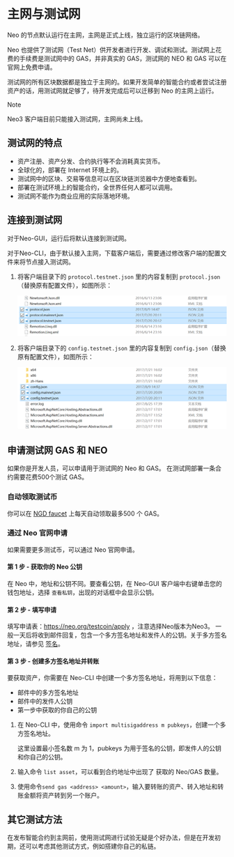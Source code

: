 # 主网与测试网

Neo 的节点默认运行在主网，主网是正式上线，独立运行的区块链网络。

Neo 也提供了测试网（Test Net）供开发者进行开发、调试和测试。测试网上花费的手续费是测试网中的 GAS，并非真实的 GAS，测试网的 NEO 和 GAS 可以在官网上免费申请。

测试网的所有区块数据都是独立于主网的。如果开发简单的智能合约或者尝试注册资产的话，用测试网就足够了，待开发完成后可以迁移到 Neo 的主网上运行。

> [!Note]
>
> Neo3 客户端目前只能接入测试网，主网尚未上线。

## 测试网的特点

- 资产注册、资产分发、合约执行等不会消耗真实货币。
- 全球化的，部署在 Internet 环境上的。
- 测试网中的区块、交易等信息可以在区块链浏览器中方便地查看到。
- 部署在测试环境上的智能合约，全世界任何人都可以调用。
- 测试网不能作为商业应用的实际落地环境。

## 连接到测试网

对于Neo-GUI，运行后将默认连接到测试网。

对于Neo-CLI，由于默认接入主网，下载客户端后，需要通过修改客户端的配置文件来将节点接入测试网。

1. 将客户端目录下的 `protocol.testnet.json` 里的内容复制到 `protocol.json`（替换原有配置文件），如图所示：

   ![](../../assets/testnet_1_v2.png)

2. 将客户端目录下的 `config.testnet.json` 里的内容复制到 `config.json`（替换原有配置文件），如图所示：

   ![](../../assets/testnet_2_v2.png)

## 申请测试网 GAS 和 NEO

如果你是开发人员，可以申请用于测试网的 Neo 和 GAS。 在测试网部署一条合约需要花费500个测试 GAS。  

### 自动领取测试币

你可以在 [NGD faucet](https://neowish.ngd.network/neo3/) 上每天自动领取最多500 个 GAS。

### 通过 Neo 官网申请

如果需要更多测试币，可以通过 Neo 官网申请。

#### 第 1 步 - 获取你的 Neo 公钥

在 Neo 中，地址和公钥不同。要查看公钥，在 Neo-GUI 客户端中右键单击您的钱包地址，选择 `查看私钥`，出现的对话框中会显示公钥。

#### 第 2 步 - 填写申请

填写申请表：https://neo.org/testcoin/apply ，注意选择Neo版本为Neo3。
一般一天后将收到邮件回复，包含一个多方签名地址和发件人的公钥。关于多方签名地址，请参见 [签名](../../node/gui/advanced.md)。

#### 第 3 步 - 创建多方签名地址并转账

要获取资产，你需要在 Neo-CLI 中创建一个多方签名地址，将用到以下信息： 

- 邮件中的多方签名地址
- 邮件中的发件人公钥
- 第一步中获取的你自己的公钥 

1. 在 Neo-CLI 中，使用命令 `import multisigaddress m pubkeys`，创建一个多方签名地址。

   这里设置最小签名数 m 为 1，pubkeys 为用于签名的公钥，即发件人的公钥和你自己的公钥。 

2. 输入命令 `list asset`，可以看到合约地址中出现了 获取的 Neo/GAS 数量。

3. 使用命令`send gas <address> <amount>`，输入要转账的资产、转入地址和转账金额将资产转到另一个账户。 

## 其它测试方法

在发布智能合约到主网前，使用测试网进行试验无疑是个好办法，但是在开发初期，还可以考虑其他测试方式，例如搭建你自己的私链。





